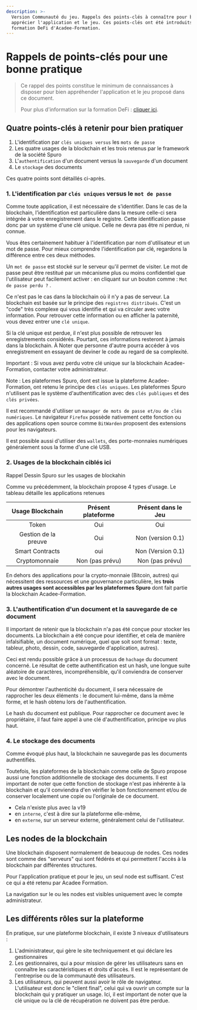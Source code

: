 ```yaml
---
description: >-
  Version Communauté du jeu. Rappels des points-clés à connaître pour bien
  apprécier l'application et le jeu. Ces points-clés ont été introduits dans la
  formation DeFi d'Acadee-Formation.
---
```


# Rappels de points-clés pour une bonne pratique

> Ce rappel des points constitue le minimum de connaissances à disposer pour bien appréhender l'application et le jeu proposé dans ce document.
>
> Pour plus d'information sur la formation DeFi : [cliquer ici](https://www.acadee-formation.com/nos-formations/formation-la-finance-decentralisee-defi-ethique/).

## Quatre points-clés à retenir pour bien pratiquer <a href="bkmrk-quatre-points-cl-c3-a9s-c3-a0" id="bkmrk-quatre-points-cl-c3-a9s-c3-a0"></a>

1. L'identification par `clés uniques versus` les `mots de passe`
2. Les quatre usages de la blockchain et les trois retenus par le framework de la société Spuro
3. L'`authentification` d'un document versus la `sauvegarde` d'un document
4. Le `stockage` des documents

Ces quatre points sont détaillés ci-après.

### 1. L'identification par `clés uniques` versus le `mot de passe` <a href="bkmrk-2.-les-cl-c3-a9s-uniques" id="bkmrk-2.-les-cl-c3-a9s-uniques"></a>

Comme toute application, il est nécessaire de s’identifier. Dans le cas de la blockchain, l’identification est particulière dans la mesure celle-ci sera intégrée à votre enregistrement dans le registre. Cette identification passe donc par un système d'une clé unique. Celle ne devra pas être ni perdue, ni connue.

Vous êtes certainement habituer à l'identification par nom d'utilisateur et un mot de passe. Pour mieux comprendre l'identification par clé, regardons la différence entre ces deux méthodes.

Un `mot de passe` est stocké sur le serveur qu'il permet de visiter. Le mot de passe peut être restitué par un mécanisme plus ou moins confidentiel que l'utilisateur peut facilement activer : en cliquant sur un bouton comme : `Mot de passe perdu ?` .

Ce n'est pas le cas dans la blockchain où il n'y a pas de serveur. La blockchain est basée sur le principe des `registres distribués`. C'est un "code" très complexe qui vous identifie et qui va circuler avec votre information. Pour retrouver cette information ou en afficher la paternité, vous devez entrer une `clé unique`.

Si la clé unique est perdue, il n'est plus possible de retrouver les enregistrements considérés. Pourtant, ces informations resteront à jamais dans la blockchain. À Noter que personne d'autre pourra accéder à vos enregistrement en essayant de deviner le code au regard de sa complexité.

Important : Si vous avez perdu votre clé unique sur la blockchain Acadee-Formation, contacter votre administrateur.

Note : Les plateformes Spuro, dont est issue la plateforme Acadee-Formation, ont retenu le principe des `clés uniques`. Les plateformes Spuro n'utilisent pas le système d'authentification avec des `clés publiques` et des `clés privées`.

Il est recommandé d'utiliser un `manager de mots de passe et/ou de clés numériques`. Le navigateur `Firefox` possède nativement cette fonction ou des applications open source comme `BitWarden` proposent des extensions pour les navigateurs.

Il est possible aussi d'utiliser des `wallets`, des porte-monnaies numériques généralement sous la forme d'une clé USB.

### 2. Usages de la blockchain ciblés ici <a href="bkmrk-1.-usages-de-la-bloc" id="bkmrk-1.-usages-de-la-bloc"></a>



Rappel Dessin Spuro sur les usages de blockahin



Comme vu précédemment, la blockchain propose 4 types d'usage. Le tableau détaille les applications retenues

|   Usage Blockchain   | Présent plateforme | Présent dans le Jeu |
| :------------------: | :----------------: | :-----------------: |
|         Token        |         Oui        |         Oui         |
| Gestion de la preuve |         Oui        |  Non (version 0.1)  |
|    Smart Contracts   |         oui        |  Non (Version 0.1)  |
|     Cryptomonnaie    |   Non (pas prévu)  |   Non (pas prévu)   |



En dehors des applications pour la crypto-monnaie (Bitcoin, autres) qui nécessitent des ressources et une gouvernance particulière, les **trois autres usages sont accessibles par les plateformes Spuro** dont fait partie la blockchain Acadee-Formation.



### 3. L'authentification d'un document et la sauvegarde de ce document <a href="bkmrk-3.-l-27authentificatio" id="bkmrk-3.-l-27authentificatio"></a>

Il important de retenir que la blockchain n'a pas été conçue pour stocker les documents. La blockchain a été conçue pour identifier, et cela de manière infalsifiable, un document numérique, quel que soit sont format : texte, tableur, photo, dessin, code, sauvegarde d'application, autres).

Ceci est rendu possible grâce à un processus de `hachage` du document concerné. Le résultat de cette authentification est un hash, une longue suite aléatoire de caractères, incompréhensible, qu'il conviendra de conserver avec le document.

Pour démontrer l'authenticité du document, il sera nécessaire de rapprocher les deux éléments : le document lui-même, dans la même forme, et le hash obtenu lors de l'authentification.

Le hash du document est publique. Pour rapprocher ce document avec le propriétaire, il faut faire appel à une clé d'authentification, principe vu plus haut.

### 4. Le stockage des documents <a href="bkmrk-le-stockage-des-docu" id="bkmrk-le-stockage-des-docu"></a>

Comme évoqué plus haut, la blockchain ne sauvegarde pas les documents authentifiés.

Toutefois, les plateformes de la blockchain comme celle de Spuro propose aussi une fonction additionnelle de stockage des documents. Il est important de noter que cette fonction de stockage n'est pas inhérente à la blockchain et qu'il conviendra d'en vérifier le bon fonctionnement et/ou de conserver localement une copie ou l'originale de ce document.

* Cela n'existe plus avec la v19
* en `interne`, c'est à dire sur la plateforme elle-même,
* en `externe`, sur un serveur externe, généralement celui de l'utilisateur.

## Les nodes de la blockchain <a href="bkmrk-les-nodes" id="bkmrk-les-nodes"></a>

Une blockchain disposent normalement de beaucoup de nodes. Ces nodes sont comme des "serveurs" qui sont fédérés et qui permettent l'accès à la blockchain par différentes structures.

Pour l'application pratique et pour le jeu, un seul node est suffisant. C'est ce qui a été retenu par Acadee Formation.

La navigation sur le ou les nodes est visibles uniquement avec le compte administrateur.



## Les différents rôles sur la plateforme

En pratique, sur une plateforme blockchain, il existe 3 niveaux d'utilisateurs : 

1. L'administrateur, qui gère le site techniquement et qui déclare les gestionnaires
2. Les gestionnaires, qui a pour mission de gérer les utilisateurs sans en connaître les caractéristiques et droits d'accès. Il est le représentant de l'entreprise ou de la communauté des utilisateurs.
3. Les utilisateurs, qui peuvent aussi  avoir le rôle de navigateur. L'utilisateur est donc le "client final", celui qui va ouvrir un compte sur la blockchain qui y pratiquer un usage. Ici, il est important de noter que la clé unique ou la clé de récupération ne doivent pas être perdue. 

